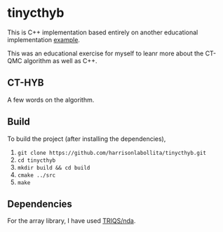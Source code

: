 # tinycthyb

This is C++ implementation based entirely on another educational implementation [example]().

This was an educational exercise for myself to leanr more about the CT-QMC algorithm as well as C++.

## CT-HYB
A few words on the algorithm.

## Build
To build the project (after installing the dependencies),

1. ``git clone https://github.com/harrisonlabollita/tinycthyb.git``
2. ``cd tinycthyb``
3. ``mkdir build && cd build``
4. ``cmake ../src``
5. ``make``

## Dependencies

For the array library, I have used [TRIQS/nda]().
